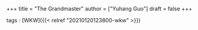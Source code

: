 +++
title = "The Grandmaster"
author = ["Yuhang Guo"]
draft = false
+++

tags
: [WKW]({{< relref "20210120123800-wkw" >}})
